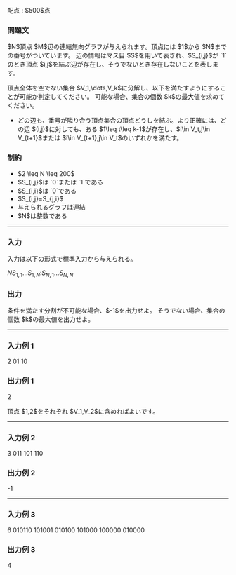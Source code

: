 
<div>

<span>

<span>

<p>
配点 : $500$点
</p>

<div>

<section>

### **問題文**

<p>
$N$頂点 $M$辺の連結無向グラフが与えられます。頂点には $1$から $N$までの番号がついています。
辺の情報はマス目 $S$を用いて表され、$S_{i,j}$が `1`のとき頂点 $i,j$を結ぶ辺が存在し、そうでないとき存在しないことを表します。
</p>

<p>
頂点全体を空でない集合 $V_1,\dots,V_k$に分解し、以下を満たすようにすることが可能か判定してください。
可能な場合、集合の個数 $k$の最大値を求めてください。
</p>

<ul>

<li>
どの辺も、番号が隣り合う頂点集合の頂点どうしを結ぶ。より正確には、どの辺 $(i,j)$に対しても、ある $1\leq t\leq k-1$が存在し、$i\in V_t,j\in V_{t+1}$または $i\in V_{t+1},j\in V_t$のいずれかを満たす。
</li>

</ul>

</section>

</div>

<div>

<section>

### **制約**

<ul>

<li>
$2 \leq N \leq 200$
</li>

<li>
$S_{i,j}$は `0`または `1`である
</li>

<li>
$S_{i,i}$は `0`である
</li>

<li>
$S_{i,j}=S_{j,i}$
</li>

<li>
与えられるグラフは連結
</li>

<li>
$N$は整数である
</li>

</ul>

</section>

</div>

---

<div>

<div>

<section>

### **入力**

<p>
入力は以下の形式で標準入力から与えられる。
</p>

<div>

$N$$S_{1,1}...S_{1,N}$$:$$S_{N,1}...S_{N,N}$
</div>

</section>

</div>

<div>

<section>

### **出力**

<p>
条件を満たす分割が不可能な場合、$-1$を出力せよ。
そうでない場合、集合の個数 $k$の最大値を出力せよ。
</p>

</section>

</div>

</div>

---

<div>

<section>

### **入力例 1**

<div>

2
01
10

</div>

</section>

</div>

<div>

<section>

### **出力例 1**

<div>

2

</div>

<p>
頂点 $1,2$をそれぞれ $V_1,V_2$に含めればよいです。
</p>

</section>

</div>

---

<div>

<section>

### **入力例 2**

<div>

3
011
101
110

</div>

</section>

</div>

<div>

<section>

### **出力例 2**

<div>

-1

</div>

</section>

</div>

---

<div>

<section>

### **入力例 3**

<div>

6
010110
101001
010100
101000
100000
010000

</div>

</section>

</div>

<div>

<section>

### **出力例 3**

<div>

4

</div>

</section>

</div>

</span>

</span>

</div>
